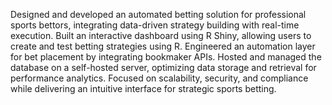 Designed and developed an automated betting solution for professional sports bettors, integrating data-driven strategy building with real-time execution. Built an interactive dashboard using R Shiny, allowing users to create and test betting strategies using R. Engineered an automation layer for bet placement by integrating bookmaker APIs. Hosted and managed the database on a self-hosted server, optimizing data storage and retrieval for performance analytics. Focused on scalability, security, and compliance while delivering an intuitive interface for strategic sports betting.
